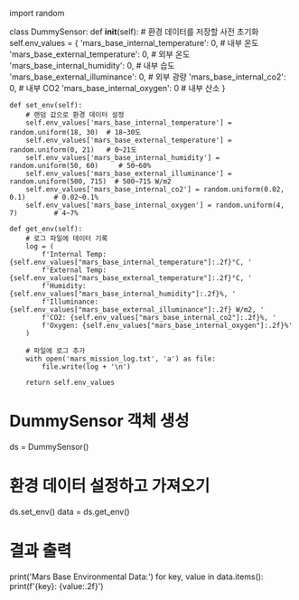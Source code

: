 import random

class DummySensor:
    def __init__(self):
        # 환경 데이터를 저장할 사전 초기화
        self.env_values = {
            'mars_base_internal_temperature': 0,  # 내부 온도
            'mars_base_external_temperature': 0,  # 외부 온도
            'mars_base_internal_humidity': 0,     # 내부 습도
            'mars_base_external_illuminance': 0,  # 외부 광량
            'mars_base_internal_co2': 0,          # 내부 CO2
            'mars_base_internal_oxygen': 0        # 내부 산소
        }

    def set_env(self):
        # 랜덤 값으로 환경 데이터 설정
        self.env_values['mars_base_internal_temperature'] = random.uniform(18, 30)  # 18~30도
        self.env_values['mars_base_external_temperature'] = random.uniform(0, 21)   # 0~21도
        self.env_values['mars_base_internal_humidity'] = random.uniform(50, 60)     # 50~60%
        self.env_values['mars_base_external_illuminance'] = random.uniform(500, 715)  # 500~715 W/m2
        self.env_values['mars_base_internal_co2'] = random.uniform(0.02, 0.1)       # 0.02~0.1%
        self.env_values['mars_base_internal_oxygen'] = random.uniform(4, 7)         # 4~7%

    def get_env(self):
        # 로그 파일에 데이터 기록
        log = (
            f'Internal Temp: {self.env_values["mars_base_internal_temperature"]:.2f}°C, '
            f'External Temp: {self.env_values["mars_base_external_temperature"]:.2f}°C, '
            f'Humidity: {self.env_values["mars_base_internal_humidity"]:.2f}%, '
            f'Illuminance: {self.env_values["mars_base_external_illuminance"]:.2f} W/m2, '
            f'CO2: {self.env_values["mars_base_internal_co2"]:.2f}%, '
            f'Oxygen: {self.env_values["mars_base_internal_oxygen"]:.2f}%'
        )
        
        # 파일에 로그 추가
        with open('mars_mission_log.txt', 'a') as file:
            file.write(log + '\n')
        
        return self.env_values

# DummySensor 객체 생성
ds = DummySensor()

# 환경 데이터 설정하고 가져오기
ds.set_env()
data = ds.get_env()

# 결과 출력
print('Mars Base Environmental Data:')
for key, value in data.items():
    print(f'{key}: {value:.2f}')
